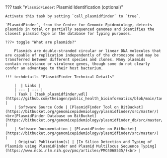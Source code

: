 ??? task "`PlasmidFinder`: Plasmid Identification (optional)"

    Activate this task by setting `call_plasmidfinder` to `true`.

    `PlasmidFinder`, from the Center for Genomic Epidemiology, detects plasmids in total or partially sequenced genomes and identifies the closest plasmid type in the database for typing purposes.

    ???+ toggle "What are plasmids?"
        
        Plasmids are double-stranded circular or linear DNA molecules that are capable of replication independently of the chromosome and may be transferred between different species and clones. Many plasmids contain resistance or virulence genes, though some do not clearly confer an advantage to their host bacterium.
        
    !!! techdetails "PlasmidFinder Technical Details"
        
        |  | Links |
        | --- | --- |
        | Task | [task_plasmidfinder.wdl](https://github.com/theiagen/public_health_bioinformatics/blob/main/tasks/gene_typing/plasmid_detection/task_plasmidfinder.wdl) |
        | Software Source Code | [PlasmidFinder Tool on BitBucket](https://bitbucket.org/genomicepidemiology/plasmidfinder/src/master/)<br>[PlasmidFinder Database on BitBucket](https://bitbucket.org/genomicepidemiology/plasmidfinder_db/src/master/) |
        | Software Documentation | [PlasmidFinder on BitBucket](https://bitbucket.org/genomicepidemiology/plasmidfinder/src/master/) |
        | Original Publication(s) | [In Silico Detection and Typing of Plasmids using PlasmidFinder and Plasmid Multilocus Sequence Typing](https://www.ncbi.nlm.nih.gov/pmc/articles/PMC4068535/)<br> |
